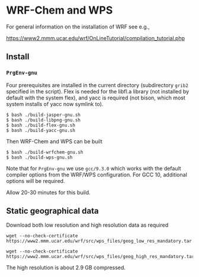 # WRF-Chem and WPS

For general information on the installation of WRF see e.g.,

https://www2.mmm.ucar.edu/wrf/OnLineTutorial/compilation_tutorial.php

## Install

### `PrgEnv-gnu`

Four prerequisites are installed in the current directory (subdirectory
`grib2` specified in the script). Flex is needed for the libfl.a library
(not installed by default with the system flex), and yacc is required
(not bison, which most system installs of yacc now symlink to).

```
$ bash ./build-jasper-gnu.sh
$ bash ./build-libpng-gnu.sh
$ bash ./build-flex-gnu.sh
$ bash ./build-yacc-gnu.sh
```

Then WRF-Chem and WPS can be built

```
$ bash ./build-wrfchem-gnu.sh
$ bash ./build-wps-gnu.sh
```

Note that for `PrgEnv-gnu` we use `gcc/9.3.0` which works with the
default compiler options from the WRF/WPS configuration. For GCC 10,
additional options will be required.

Allow 20-30 minutes for this build.


## Static geographical data

Download both low resolution and high resolution data as required

```
wget --no-check-certificate https://www2.mmm.ucar.edu/wrf/src/wps_files/geog_low_res_mandatory.tar.gz

wget --no-check-certificate https://www2.mmm.ucar.edu/wrf/src/wps_files/geog_high_res_mandatory.tar.gz

```
The high resolution is about 2.9 GB compressed.

